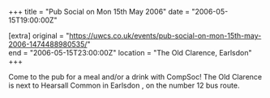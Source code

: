 +++
title = "Pub Social on Mon 15th May 2006"
date = "2006-05-15T19:00:00Z"

[extra]
original = "https://uwcs.co.uk/events/pub-social-on-mon-15th-may-2006-1474488980535/"    
end = "2006-05-15T23:00:00Z"
location = "The Old Clarence, Earlsdon"
+++

Come to the pub for a meal and/or a drink with CompSoc\! The Old Clarence is next to Hearsall Common in Earlsdon , on the number 12 bus route.

